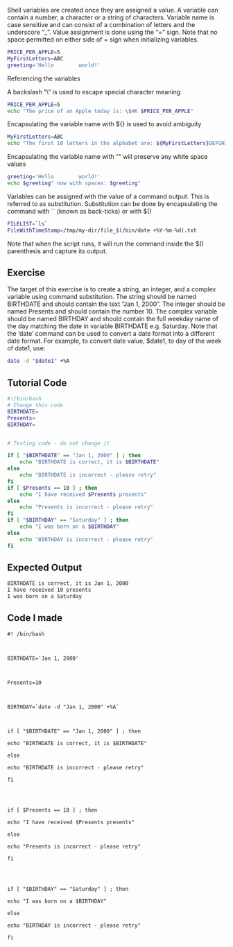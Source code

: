 

Shell variables are created once they are assigned a value. A variable can contain a number, a character or a string of characters. Variable name is case sensitive and can consist of a combination of letters and the underscore “_”. Value assignment is done using the “=” sign. Note that no space permitted on either side of = sign when initializing variables.

```bash
PRICE_PER_APPLE=5
MyFirstLetters=ABC
greeting='Hello        world!'
```

Referencing the variables

A backslash “\” is used to escape special character meaning

```bash
PRICE_PER_APPLE=5
echo "The price of an Apple today is: \$HK $PRICE_PER_APPLE"
```

Encapsulating the variable name with ${} is used to avoid ambiguity

```bash
MyFirstLetters=ABC
echo "The first 10 letters in the alphabet are: ${MyFirstLetters}DEFGHIJ"
```

Encapsulating the variable name with “” will preserve any white space values

```bash
greeting='Hello        world!'
echo $greeting" now with spaces: $greeting"
```

Variables can be assigned with the value of a command output. This is referred to as substitution. Substitution can be done by encapsulating the command with `` (known as back-ticks) or with $()

```bash
FILELIST=`ls`
FileWithTimeStamp=/tmp/my-dir/file_$(/bin/date +%Y-%m-%d).txt
```

Note that when the script runs, it will run the command inside the $() parenthesis and capture its output.


## Exercise

The target of this exercise is to create a string, an integer, and a complex variable using command substitution. The string should be named BIRTHDATE and should contain the text “Jan 1, 2000”. The integer should be named Presents and should contain the number 10. The complex variable should be named BIRTHDAY and should contain the full weekday name of the day matching the date in variable BIRTHDATE e.g. Saturday. Note that the ‘date’ command can be used to convert a date format into a different date format. For example, to convert date value, $date1, to day of the week of date1, use:

```bash
date -d "$date1" +%A
```

## Tutorial Code

```bash
#!/bin/bash
# Change this code
BIRTHDATE=
Presents=
BIRTHDAY=


# Testing code - do not change it

if [ "$BIRTHDATE" == "Jan 1, 2000" ] ; then
    echo "BIRTHDATE is correct, it is $BIRTHDATE"
else
    echo "BIRTHDATE is incorrect - please retry"
fi
if [ $Presents == 10 ] ; then
    echo "I have received $Presents presents"
else
    echo "Presents is incorrect - please retry"
fi
if [ "$BIRTHDAY" == "Saturday" ] ; then
    echo "I was born on a $BIRTHDAY"
else
    echo "BIRTHDAY is incorrect - please retry"
fi
```

## Expected Output

```bash
BIRTHDATE is correct, it is Jan 1, 2000
I have received 10 presents
I was born on a Saturday
```






## Code I made

```
#! /bin/bash

  

BIRTHDATE='Jan 1, 2000'

  

Presents=10

  

BIRTHDAY=`date -d "Jan 1, 2000" +%A`

  

if [ "$BIRTHDATE" == "Jan 1, 2000" ] ; then

echo "BIRTHDATE is correct, it is $BIRTHDATE"

else

echo "BIRTHDATE is incorrect - please retry"

fi

  
  

if [ $Presents == 10 ] ; then

echo "I have received $Presents presents"

else

echo "Presents is incorrect - please retry"

fi

  
  

if [ "$BIRTHDAY" == "Saturday" ] ; then

echo "I was born on a $BIRTHDAY"

else

echo "BIRTHDAY is incorrect - please retry"

fi
```

